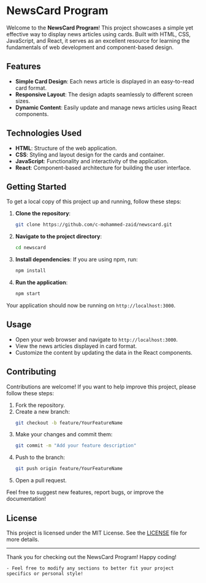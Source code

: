 # NewsCard Program

Welcome to the **NewsCard Program**! This project showcases a simple yet effective way to display news articles using cards. Built with HTML, CSS, JavaScript, and React, it serves as an excellent resource for learning the fundamentals of web development and component-based design.


## Features

- **Simple Card Design**: Each news article is displayed in an easy-to-read card format.
- **Responsive Layout**: The design adapts seamlessly to different screen sizes.
- **Dynamic Content**: Easily update and manage news articles using React components.

## Technologies Used

- **HTML**: Structure of the web application.
- **CSS**: Styling and layout design for the cards and container.
- **JavaScript**: Functionality and interactivity of the application.
- **React**: Component-based architecture for building the user interface.

## Getting Started

To get a local copy of this project up and running, follow these steps:

1. **Clone the repository**:
   ```bash
   git clone https://github.com/c-mohammed-zaid/newscard.git
   ```

2. **Navigate to the project directory**:
   ```bash
   cd newscard
   ```

3. **Install dependencies**:
   If you are using npm, run:
   ```bash
   npm install
   ```

4. **Run the application**:
   ```bash
   npm start
   ```

Your application should now be running on `http://localhost:3000`.

## Usage

- Open your web browser and navigate to `http://localhost:3000`.
- View the news articles displayed in card format.
- Customize the content by updating the data in the React components.

## Contributing

Contributions are welcome! If you want to help improve this project, please follow these steps:

1. Fork the repository.
2. Create a new branch:
   ```bash
   git checkout -b feature/YourFeatureName
   ```
3. Make your changes and commit them:
   ```bash
   git commit -m "Add your feature description"
   ```
4. Push to the branch:
   ```bash
   git push origin feature/YourFeatureName
   ```
5. Open a pull request.

Feel free to suggest new features, report bugs, or improve the documentation!

## License

This project is licensed under the MIT License. See the [LICENSE](LICENSE) file for more details.

---

Thank you for checking out the NewsCard Program! Happy coding!
```
- Feel free to modify any sections to better fit your project specifics or personal style!
